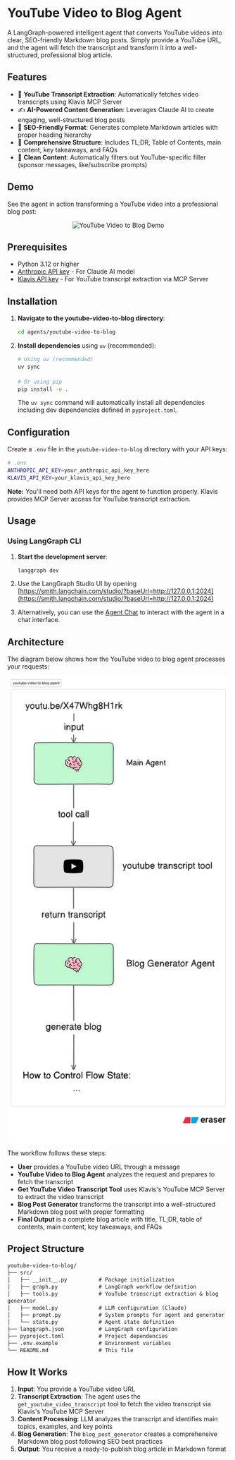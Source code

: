 # YouTube Video to Blog Agent

A LangGraph-powered intelligent agent that converts YouTube videos into clear, SEO-friendly Markdown blog posts. Simply provide a YouTube URL, and the agent will fetch the transcript and transform it into a well-structured, professional blog article.

## Features

- 🎥 **YouTube Transcript Extraction**: Automatically fetches video transcripts using Klavis MCP Server
- ✍️ **AI-Powered Content Generation**: Leverages Claude AI to create engaging, well-structured blog posts
- 📝 **SEO-Friendly Format**: Generates complete Markdown articles with proper heading hierarchy
- 🎯 **Comprehensive Structure**: Includes TL;DR, Table of Contents, main content, key takeaways, and FAQs
- 🧹 **Clean Content**: Automatically filters out YouTube-specific filler (sponsor messages, like/subscribe prompts)

## Demo

See the agent in action transforming a YouTube video into a professional blog post:

<p align="center">
  <img src="./assets/youtube-video-to-blog-demo.gif" alt="YouTube Video to Blog Demo" width="800"/>
</p>

## Prerequisites

- Python 3.12 or higher
- [Anthropic API key](https://console.anthropic.com/) - For Claude AI model
- [Klavis API key](https://klavis.ai/) - For YouTube transcript extraction via MCP Server

## Installation

1. **Navigate to the youtube-video-to-blog directory**:

   ```bash
   cd agents/youtube-video-to-blog
   ```

2. **Install dependencies** using `uv` (recommended):

   ```bash
   # Using uv (recommended)
   uv sync

   # Or using pip
   pip install -e .
   ```

   The `uv sync` command will automatically install all dependencies including dev dependencies defined in `pyproject.toml`.

## Configuration

Create a `.env` file in the `youtube-video-to-blog` directory with your API keys:

```bash
# .env
ANTHROPIC_API_KEY=your_anthropic_api_key_here
KLAVIS_API_KEY=your_klavis_api_key_here
```

**Note:** You'll need both API keys for the agent to function properly. Klavis provides MCP Server access for YouTube transcript extraction.

## Usage

### Using LangGraph CLI

1. **Start the development server**:

   ```bash
   langgraph dev
   ```

2. Use the LangGraph Studio UI by opening [https://smith.langchain.com/studio/?baseUrl=http://127.0.0.1:2024](https://smith.langchain.com/studio/?baseUrl=http://127.0.0.1:2024)

3. Alternatively, you can use the [Agent Chat](https://agentchat.vercel.app) to interact with the agent in a chat interface.

## Architecture

The diagram below shows how the YouTube video to blog agent processes your requests:

<p align="center">
  <img src="./assets/youtube-video-to-blog-agent-architecture.png" alt="YouTube Video to Blog Agent Architecture" width="800"/>
</p>

The workflow follows these steps:

- **User** provides a YouTube video URL through a message
- **YouTube Video to Blog Agent** analyzes the request and prepares to fetch the transcript
- **Get YouTube Video Transcript Tool** uses Klavis's YouTube MCP Server to extract the video transcript
- **Blog Post Generator** transforms the transcript into a well-structured Markdown blog post with proper formatting
- **Final Output** is a complete blog article with title, TL;DR, table of contents, main content, key takeaways, and FAQs

## Project Structure

```
youtube-video-to-blog/
├── src/
│   ├── __init__.py          # Package initialization
│   ├── graph.py             # LangGraph workflow definition
│   ├── tools.py             # YouTube transcript extraction & blog generator
│   ├── model.py             # LLM configuration (Claude)
│   ├── prompt.py            # System prompts for agent and generator
│   └── state.py             # Agent state definition
├── langgraph.json           # LangGraph configuration
├── pyproject.toml           # Project dependencies
├── .env.example             # Environment variables
└── README.md                # This file
```

## How It Works

1. **Input**: You provide a YouTube video URL
2. **Transcript Extraction**: The agent uses the `get_youtube_video_transcript` tool to fetch the video transcript via Klavis's YouTube MCP Server
3. **Content Processing**: LLM analyzes the transcript and identifies main topics, examples, and key points
4. **Blog Generation**: The `blog_post_generator` creates a comprehensive Markdown blog post following SEO best practices
5. **Output**: You receive a ready-to-publish blog article in Markdown format
